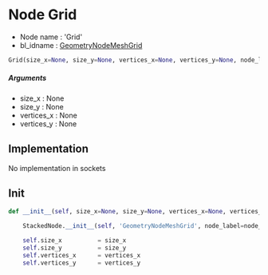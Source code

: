 # Node Grid

- Node name : 'Grid'
- bl_idname : [GeometryNodeMeshGrid](https://docs.blender.org/api/current/bpy.types.GeometryNodeMeshGrid.html)


``` python
Grid(size_x=None, size_y=None, vertices_x=None, vertices_y=None, node_label=None, node_color=None)
```
##### Arguments

- size_x : None
- size_y : None
- vertices_x : None
- vertices_y : None

## Implementation

No implementation in sockets

## Init

``` python
def __init__(self, size_x=None, size_y=None, vertices_x=None, vertices_y=None, node_label=None, node_color=None):

    StackedNode.__init__(self, 'GeometryNodeMeshGrid', node_label=node_label, node_color=node_color)

    self.size_x          = size_x
    self.size_y          = size_y
    self.vertices_x      = vertices_x
    self.vertices_y      = vertices_y
```
